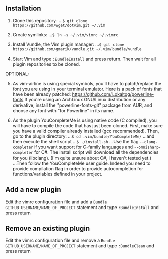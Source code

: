 ## Installation

1. Clone this repository:
...`$ git clone https://github.com/wget/dotvim.git ~/.vim`

2. Create symlinks:
...`$ ln -s ~/.vim/vimrc ~/.vimrc`

3. Install Vundle, the Vim plugin manager:
...`$ git clone https://github.com/gmarik/vundle.git ~/.vim/bundle/vundle`

4. Start Vim and type `:BundleInstall` and press return. Then wait for all plugin repositories to be cloned.

OPTIONAL:

5. As vim-airline is using special symbols, you'll have to patch/replace the font you are using in your terminal emulator. Here is a pack of fonts that have been already patched: https://github.com/Lokaltog/powerline-fonts If you're using an ArchLinux GNU/Linux distribution or any derivative, install the "powerline-fonts-git" package from AUR, and choose any font with "for Powerline" in its name.

6. As the plugin YouCompleteMe is using native code (C compiled), you will have to compile the code that has just been cloned. First, make sure you have a valid compiler already installed (gcc recommended). Then, go to the plugin directory:
...`$ cd .vim/bundle/YouCompleteMe/`
...and then execute the shell script 
...`$ ./install.sh`
...Use the flag `--clang-completer` if you want support for C-family languages and `--omnisharp-completer` for C#. The install script will download all the dependencies for you (libclang). (I'm quite unsure about C#, I haven't tested yet.)
...Then follow the YouCompleteMe user guide. Indeed you need to provide compilation flag in order to provide autocompletion for functions/variables defined in your project.

## Add a new plugin

Edit the vimrc configuration file and add a 
`Bundle GITHUB_USERNAME/NAME_OF_PROJECT`
statement and type
`:BundleInstall` and press return

## Remove an existing plugin

Edit the vimrc configuration file and remove a 
`Bundle GITHUB_USERNAME/NAME_OF_PROJECT`
statement and type
`:BundleClean` and press return
